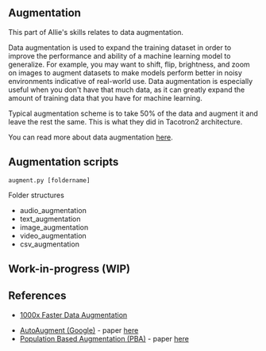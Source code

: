## Augmentation 

This part of Allie's skills relates to data augmentation.

Data augmentation is used to expand the training dataset in order to improve the performance and ability of a machine learning model to generalize. For example, you may want to shift, flip, brightness, and zoom on images to augment datasets to make models perform better in noisy environments indicative of real-world use. Data augmentation is especially useful when you don't have that much data, as it can greatly expand the amount of training data that you have for machine learning. 

Typical augmentation scheme is to take 50% of the data and augment it and leave the rest the same. This is what they did in Tacotron2 architecture. 

You can read more about data augmentation [here](https://towardsdatascience.com/1000x-faster-data-augmentation-b91bafee896c).

## Augmentation scripts 

```
augment.py [foldername]
```

Folder structures 
- audio_augmentation
- text_augmentation 
- image_augmentation
- video_augmentation 
- csv_augmentation 

## Work-in-progress (WIP)



## References
* [1000x Faster Data Augmentation](https://towardsdatascience.com/1000x-faster-data-augmentation-b91bafee896c)
- [AutoAugment (Google)](https://github.com/tensorflow/models/tree/master/research/autoaugment) - paper [here](https://arxiv.org/abs/1805.09501)
- [Population Based Augmentation (PBA)](https://github.com/arcelien/pba) - paper [here](https://arxiv.org/abs/1711.09846)
